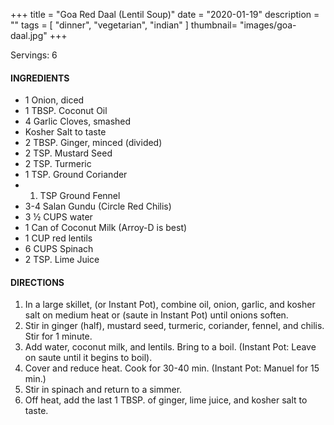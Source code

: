 +++
title = "Goa Red Daal (Lentil Soup)"
date = "2020-01-19"
description = ""
tags = [
    "dinner",
    "vegetarian",
    "indian"
]
thumbnail= "images/goa-daal.jpg"
+++

Servings: 6 <!--more-->

#### INGREDIENTS 
* 1 Onion, diced 
* 1 TBSP. Coconut Oil 
* 4 Garlic Cloves, smashed 
* Kosher Salt to taste 
* 2 TBSP. Ginger, minced (divided)
* 2 TSP. Mustard Seed 
* 2 TSP. Turmeric 
* 1 TSP. Ground Coriander 
* 1. TSP Ground Fennel 
* 3-4 Salan Gundu (Circle Red Chilis)
* 3 ½ CUPS water 
* 1 Can of Coconut Milk (Arroy-D is best)
* 1 CUP red lentils 
* 6 CUPS Spinach 
* 2 TSP. Lime Juice 


#### DIRECTIONS 
1. In a large skillet, (or Instant Pot), combine oil, onion, garlic, and kosher salt on medium heat or (saute in Instant Pot) until onions soften. 
2. Stir in ginger (half), mustard seed, turmeric, coriander, fennel, and chilis. Stir for 1 minute. 
3. Add water, coconut milk, and lentils. Bring to a boil.  (Instant Pot: Leave on saute until it begins to boil).
4. Cover and reduce heat. Cook for 30-40 min. (Instant Pot: Manuel for 15 min.) 
5. Stir in spinach and return to a simmer. 
6. Off heat, add the last 1 TBSP. of ginger, lime juice, and kosher salt to taste. 
